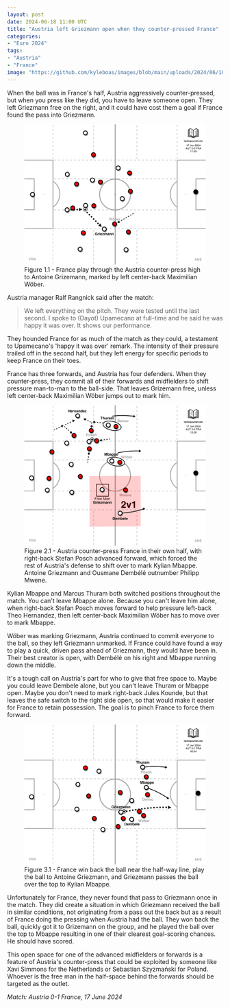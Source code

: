 ```yaml
---
layout: post
date: 2024-06-18 11:00 UTC
title: "Austria left Griezmann open when they counter-pressed France"
categories:
- "Euro 2024"
tags:
- "Austria"
- "France"
image: "https://github.com/kyleboas/images/blob/main/uploads/2024/06/18/Image-18Jun2024_00:05:42.png?raw=true"
---
```


When the ball was in France's half, Austria aggressively counter-pressed, but when you press like they did, you have to leave someone open. They left Griezmann free on the right, and it could have cost them a goal if France found the pass into Griezmann.

<!---more--->

<figure>
    <img src="https://github.com/kyleboas/images/blob/main/uploads/2024/06/18/Image-18Jun2024_00:05:44.png?raw=true">
    <figcaption>Figure 1.1 - France play through the Austria counter-press high to Antoine Grizemann, marked by left center-back Maximilian Wöber.</figcaption>
</figure>

Austria manager Ralf Rangnick said after the match:

> We left everything on the pitch. They were tested until the last second. I spoke to (Dayot) Upamecano at full-time and he said he was happy it was over. It shows our performance.

They hounded France for as much of the match as they could, a testament to Upamecano's 'happy it was over' remark. The intensity of their pressure trailed off in the second half, but they left energy for specific periods to keep France on their toes. 

France has three forwards, and Austria has four defenders. When they counter-press, they commit all of their forwards and midfielders to shift pressure man-to-man to the ball-side. That leaves Grizemann free, unless left center-back Maximilian Wöber jumps out to mark him. 

<figure>
    <img src="https://github.com/kyleboas/images/blob/main/uploads/2024/06/18/Image-18Jun2024_00:05:47.png?raw=true">
    <figcaption>Figure 2.1 - Austria counter-press France in their own half, with right-back Stefan Posch advanced forward, which forced the rest of Austria's defense to shift over to mark Kylian Mbappe. Antoine Griezmann and Ousmane Dembélé outnumber Philipp Mwene.</figcaption>
</figure>

Kylian Mbappe and Marcus Thuram both switched positions throughout the match. You can't leave Mbappe alone. Because you can't leave him alone, when right-back Stefan Posch moves forward to help pressure left-back Theo Hernandez, then left center-back Maximilian Wöber has to move over to mark Mbappe.

Wöber was marking Griezmann, Austria continued to commit everyone to the ball, so they left Griezmann unmarked. If France could have found a way to play a quick, driven pass ahead of Griezmann, they would have been in. Their best creator is open, with Dembélé on his right and Mbappe running down the middle. 

It's a tough call on Austria's part for who to give that free space to. Maybe you could leave Dembele alone, but you can't leave Thuram or Mbappe open. Maybe you don't need to mark right-back Jules Kounde, but that leaves the safe switch to the right side open, so that would make it easier for France to retain possession. The goal is to pinch France to force them forward. 

<figure>
    <img src="https://github.com/kyleboas/images/blob/main/uploads/2024/06/18/Image-18Jun2024_01:49:42.png?raw=true">
    <figcaption>Figure 3.1 - France win back the ball near the half-way line, play the ball to Antoine Griezmann, and Griezmann passes the ball over the top to Kylian Mbappe.</figcaption>
</figure>

Unfortunately for France, they never found that pass to Griezmann once in the match. They did create a situation in which Griezmann received the ball in similar conditions, not originating from a pass out the back but as a result of France doing the pressing when Austria had the ball. They won back the ball, quickly got it to Grizemann on the group, and he played the ball over the top to Mbappe resulting in one of their clearest goal-scoring chances. He should have scored.

This open space for one of the advanced midfielders or forwards is a feature of Austria's counter-press that could be exploited by someone like Xavi Simmons for the Netherlands or Sebastian Szyzmański for Poland. Whoever is the free man in the half-space behind the forwards should be targeted as the outlet.

*Match: Austria 0-1 France, 17 June 2024*